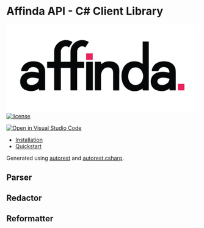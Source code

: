 Affinda API - C# Client Library
===================================

![affinda logo](https://raw.githubusercontent.com/affinda/affinda-csharp/main/affinda_logo.png)
[![license](https://img.shields.io/github/license/affinda/affinda-csharp)](https://choosealicense.com/licenses/mit/)


[![Open in Visual Studio Code](https://open.vscode.dev/badges/open-in-vscode.svg)](https://open.vscode.dev/affinda/affinda-csharp)

- [Installation](#installation)
- [Quickstart](#quickstart)


Generated using [autorest](https://github.com/Azure/autorest) and [autorest.csharp](https://github.com/Azure/autorest.csharp).


Parser
------

Redactor
--------

Reformatter
-----------